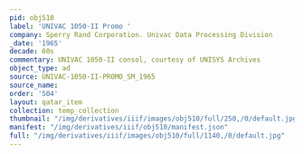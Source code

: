 ```yaml
---
pid: obj510
label: 'UNIVAC 1050-II Promo '
company: Sperry Rand Corporation. Univac Data Processing Division
_date: '1965'
decade: 60s
commentary: UNIVAC 1050-II consol, courtesy of UNISYS Archives
object_type: ad
source: UNIVAC-1050-II-PROMO_SM_1965
source_name: 
order: '504'
layout: qatar_item
collection: temp_collection
thumbnail: "/img/derivatives/iiif/images/obj510/full/250,/0/default.jpg"
manifest: "/img/derivatives/iiif/obj510/manifest.json"
full: "/img/derivatives/iiif/images/obj510/full/1140,/0/default.jpg"
---
```


